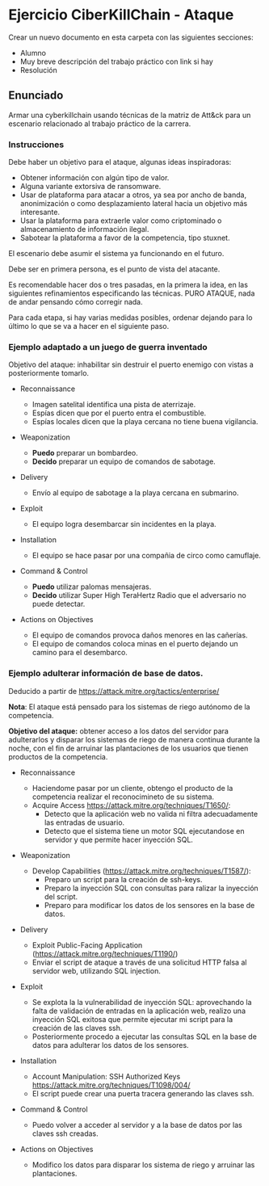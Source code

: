 # Ejercicio CiberKillChain - Ataque

Crear un nuevo documento en esta carpeta con las siguientes secciones:

 * Alumno
 * Muy breve descripción del trabajo práctico con link si hay
 * Resolución



## Enunciado

Armar una cyberkillchain usando técnicas de la matriz de Att&ck para un escenario relacionado al trabajo práctico de la carrera.

### Instrucciones

Debe haber un objetivo para el ataque, algunas ideas inspiradoras:

* Obtener información con algún tipo de valor.
* Alguna variante extorsiva de ransomware.
* Usar de plataforma para atacar a otros, ya sea por ancho de banda, anonimización o como desplazamiento lateral hacia un objetivo más interesante.
* Usar la plataforma para extraerle valor como criptominado o almacenamiento de información ilegal.
* Sabotear la plataforma a favor de la competencia, tipo stuxnet.

El escenario debe asumir el sistema ya funcionando en el futuro.

Debe ser en primera persona, es el punto de vista del atacante.

Es recomendable hacer dos o tres pasadas, en la primera la idea, en las siguientes refinamientos especificando las técnicas.
PURO ATAQUE, nada de andar pensando cómo corregir nada.

Para cada etapa, si hay varias medidas posibles, ordenar dejando para lo último lo que se va a hacer en el siguiente paso.

### Ejemplo adaptado a un juego de guerra inventado

Objetivo del ataque: inhabilitar sin destruir el puerto enemigo con vistas a posteriormente tomarlo.

* Reconnaissance
  - Imagen satelital identifica una pista de aterrizaje.
  - Espías dicen que por el puerto entra el combustible.
  - Espías locales dicen que la playa cercana no tiene buena vigilancia.

* Weaponization
  - **Puedo** preparar un bombardeo.
  - **Decido** preparar un equipo de comandos de sabotage.
  
* Delivery
  - Envío al equipo de sabotage a la playa cercana en submarino.
  
* Exploit
  - El equipo logra desembarcar sin incidentes en la playa.
  
* Installation  
  - El equipo se hace pasar por una compañia de circo como camuflaje.

* Command & Control
  - **Puedo** utilizar palomas mensajeras.
  - **Decido** utilizar Super High TeraHertz Radio que el adversario no puede detectar.
  
* Actions on Objectives
  - El equipo de comandos provoca daños menores en las cañerías.
  - El equipo de comandos coloca minas en el puerto dejando un camino para el desembarco.
  
### Ejemplo adulterar información de base de datos.

Deducido a partir de https://attack.mitre.org/tactics/enterprise/

**Nota**: El ataque está pensado para los sistemas de riego autónomo de la competencia. 

**Objetivo del ataque:** obtener acceso a los datos del servidor para adulterarlos y disparar los sistemas de riego de manera continua durante la noche, con el fin de arruinar las plantaciones de los usuarios que tienen productos de la competencia. 

* Reconnaissance
  - Haciendome pasar por un cliente, obtengo el producto de la competencia realizar el reconocimineto de su sistema.
  - Acquire Access https://attack.mitre.org/techniques/T1650/: 
    - Detecto que la aplicación web no valida ni filtra adecuadamente las entradas de usuario.
    - Detecto que el sistema tiene un motor SQL ejecutandose en servidor y que permite hacer inyección SQL.

* Weaponization
  - Develop Capabilities (https://attack.mitre.org/techniques/T1587/):
    - Preparo un script para la creación de ssh-keys.
    - Preparo la inyección SQL con consultas para ralizar la inyección del script.
    - Preparo para modificar los datos de los sensores en la base de datos.
  
* Delivery
  - Exploit Public-Facing Application (https://attack.mitre.org/techniques/T1190/)
  - Enviar el script de ataque a través de una solicitud HTTP falsa al servidor web, utilizando SQL injection.

* Exploit
  - Se explota la la vulnerabilidad de inyección SQL: aprovechando la falta de validación de entradas en la aplicación web, realizo una inyección SQL exitosa que permite ejecutar mi script para la creación de las claves ssh.
  - Posteriormente procedo a ejecutar las consultas SQL en la base de datos para adulterar los datos de los sensores.
  
* Installation  
  - Account Manipulation: SSH Authorized Keys https://attack.mitre.org/techniques/T1098/004/
  - El script puede crear una puerta tracera generando las claves ssh.
  <!-- - Se crea un usuario con privilegios. Additional Cloud Credentials (https://attack.mitre.org/techniques/T1098/001/) -->

* Command & Control
  - Puedo volver a acceder al servidor y a la base de datos por las claves ssh creadas.
  
* Actions on Objectives
  - Modifico los datos para disparar los sistema de riego y arruinar las plantaciones.